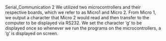 Serial_Communication 2
We utilized two microcontrollers and their respective boards, which we refer to as Micro1 and Micro 2. 
From Micro 1, we output a character that Micro 2 would read and then transfer to the computer to be displayed via RS232. 
We set the character ‘g’ to be displayed once so whenever we run the programs on the microcontrollers, a ‘g’ is displayed on screen. 

